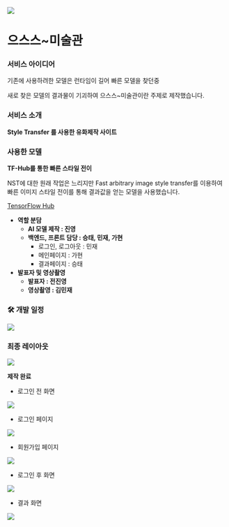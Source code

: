 
![](https://velog.velcdn.com/images/soyoyun/post/71ceea87-51b2-4e61-b832-fbbd68691ac7/image.png)

# **으스스~미술관**

### **서비스 아이디어**

기존에 사용하려한 모델은 런타임이 길어 빠른 모델을 찾던중

새로 찾은 모델의 결과물이 기괴하여 으스스~미술관이란 주제로 제작했습니다.

### **서비스 소개**

**Style Transfer 를 사용한 유화제작 사이트**

### 사용한 모델

**TF-Hub를 통한 빠른 스타일 전이**

NST에 대한 원래 작업은 느리지만 Fast arbitrary image style transfer를 이용하여 빠른 이미지 스타일 전이를 통해 결과값을 얻는 모델을 사용했습니다.

[TensorFlow Hub](https://tfhub.dev/google/magenta/arbitrary-image-stylization-v1-256/1)

- **역할 분담**
    - **AI 모델 제작 : 진영**
    - **백엔드, 프론트 담당 : 승태, 민재, 가현**
        - 로그인, 로그아웃 : 민재
        - 메인페이지 : 가현
        - 결과페이지 : 승태
- **발표자 및 영상촬영**
    - **발표자 : 전진영**
    - **영상촬영 : 김민재**

### 🛠 개발 일정
![](https://velog.velcdn.com/images/soyoyun/post/2ee594a0-4dea-4bc8-83f4-35cb947b4f12/image.png)


### 최종 **레이아웃**
![](https://velog.velcdn.com/images/soyoyun/post/2cda5c91-650e-493d-8ccf-50a8abc6f514/image.png)


**제작 완료**

- 로그인 전 화면
    
![](https://velog.velcdn.com/images/soyoyun/post/b0d91dc1-6778-437b-ab8a-9e17c8af7f36/image.png)

    
- 로그인 페이지
    
![](https://velog.velcdn.com/images/soyoyun/post/d5ec8f1d-4cf9-45b6-b7f3-ef403e6631e0/image.png)

    
- 회원가입 페이지
    
![](https://velog.velcdn.com/images/soyoyun/post/50a587b7-b49c-458d-9633-0fee6b61e7ec/image.png)

    
- 로그인 후 화면
    
![](https://velog.velcdn.com/images/soyoyun/post/7a5c7801-cd93-4381-9362-86360b131222/image.png)
    
- 결과 화면

![](https://velog.velcdn.com/images/soyoyun/post/a2e8ab96-8763-4f9c-87bb-9bf33476106a/image.png)
